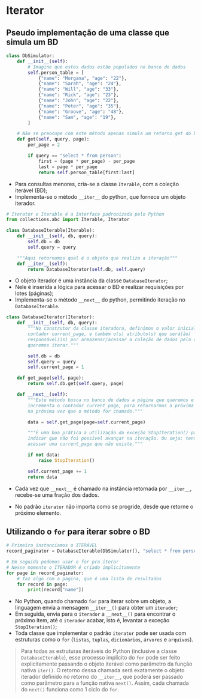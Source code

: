 # **Iterator**

## **Pseudo implementação de uma classe que simula um BD**

~~~py
class DbSimulator:
    def __init__(self):
        # Imagine que estes dados estão populados no banco de dados
        self.person_table = [
            {"name": "Morgana", "age": "22"},
            {"name": "Sarah", "age": "24"},
            {"name": "Will", "age": "33"},
            {"name": "Rick", "age": "23"},
            {"name": "John", "age": "22"},
            {"name": "Peter", "age": "35"},
            {"name": "Groove", "age": "48"},
            {"name": "Sam", "age": "19"},
        ]

    # Não se preocupe com este método apenas simula um retorno get do banco.
    def get(self, query, page):
        per_page = 2

        if query == "select * from person":
            first = (page * per_page) - per_page
            last = page * per_page
            return self.person_table[first:last]
~~~

* Para consultas menores, cria-se a classe `Iterable`, com a coleção iterável (BD);
* Implementa-se o método `__iter__` do python, que fornece um objeto iterador.

~~~py
# Iterator e Iterable é a Interface padronizada pelo Python
from collections.abc import Iterable, Iterator

class DatabaseIterable(Iterable):
    def __init__(self, db, query):
        self.db = db
        self.query = query

    """Aqui retornamos qual é o objeto que realiza a iteração"""
    def __iter__(self):
        return DatabaseIterator(self.db, self.query)
~~~

* O objeto iterador é uma instância da classe `DatabaseIterator`;
* Nele é inserida a lógica para acessar o BD e realizar requisições por lotes (páginas);
* Implementa-se o método `__next__` do python, permitindo iteração no `DatabaseIterable`.

~~~py
class DatabaseIterator(Iterator):
    def __init__(self, db, query):
        """No construtor da classe iteradora, definimos o valor inicial do
        contador current_page, e também o(s) atributo(s) que será(ão)
        responsável(is) por armazenar/acessar a coleção de dados pela qual
        queremos iterar."""

        self.db = db
        self.query = query
        self.current_page = 1

    def get_page(self, page):
        return self.db.get(self.query, page)

    def __next__(self):
        """Este método busca no banco de dados a página que queremos e
        incrementa o contador current_page, para retornarmos a próxima página
        na próxima vez que o método for chamado."""

        data = self.get_page(page=self.current_page)

        """É uma boa prática a utilização da exceção StopIteration() para
        indicar que não foi possível avançar na iteração. Ou seja: tentamos
        acessar uma current_page que não existe."""

        if not data:
            raise StopIteration()

        self.current_page += 1
        return data
~~~

* Cada vez que `__next__` é chamado na instância retornada por `__iter__`, recebe-se uma fração dos dados.

* No padrão `iterator` não importa como se progride, desde que retorne o próximo elemento.

## **Utilizando o `for` para iterar sobre o BD**

~~~py
# Primeiro instanciamos o ITERÁVEL
record_paginator = DatabaseIterable(DbSimulator(), "select * from person")

# Em seguida podemos usar o for pra iterar
# Nesse momento o ITERADOR é criado implicitamente
for page in record_paginator:
    # faz algo com a pagina, que é uma lista de resultados
    for record in page:
        print(record["name"])
~~~

* No Python, quando chamado `for` para iterar sobre um objeto, a linguagem envia a mensagem `__iter__()` para obter um `iterador`;
* Em seguida, envia para o `iterador` a `__next__()` para encontrar o próximo item, até o `iterador` acabar, isto é, levantar a exceção `StopIteration()`;
* Toda classe que implementar o padrão `iterator` pode ser usada com estruturas como o `for` (`listas`, `tuplas`, `dicionários`, `árvores` e `arquivos`).

> Para todas as estruturas iteráveis do Python (inclusive a classe `DatabaseIterable`), esse processo implícito do `for` pode ser feito explicitamente passando o objeto iterável como parâmetro da função nativa `iter()`. O retorno dessa chamada será exatamente o objeto iterador definido no retorno do `__iter__`, que poderá ser passado como parâmetro para a função nativa `next()`. Assim, cada chamada do `next()` funciona como 1 ciclo do `for`.
